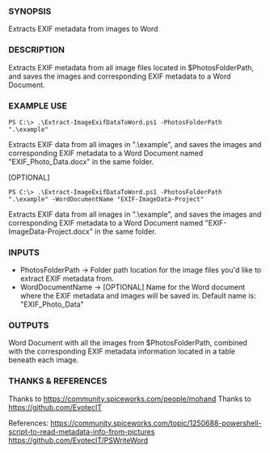 ### SYNOPSIS
Extracts EXIF metadata from images to Word
    
### DESCRIPTION
Extracts EXIF metadata from all image files located in $PhotosFolderPath, and saves the images and corresponding EXIF metadata to a Word Document.

### EXAMPLE USE
```
PS C:\> .\Extract-ImageExifDataToWord.ps1 -PhotosFolderPath ".\example"
```    
Extracts EXIF data from all images in ".\example", and saves the images and corresponding EXIF metadata to a Word Document named "EXIF_Photo_Data.docx" in the same folder.

[OPTIONAL]
```
PS C:\> .\Extract-ImageExifDataToWord.ps1 -PhotosFolderPath ".\example" -WordDocumentName "EXIF-ImageData-Project"
```
Extracts EXIF data from all images in ".\example", and saves the images and corresponding EXIF metadata to a Word Document named "EXIF-ImageData-Project.docx" in the same folder.

### INPUTS
- PhotosFolderPath -> Folder path location for the image files you'd like to extract EXIF metadata from.
- WordDocumentName -> [OPTIONAL] Name for the Word document where the EXIF metadata and images will be saved in. Default name is: "EXIF_Photo_Data"

### OUTPUTS
Word Document with all the images from $PhotosFolderPath, combined with the corresponding EXIF metadata information located in a table beneath each image. 

### THANKS & REFERENCES
Thanks to https://community.spiceworks.com/people/mohand
Thanks to https://github.com/EvotecIT

References:
https://community.spiceworks.com/topic/1250688-powershell-script-to-read-metadata-info-from-pictures
https://github.com/EvotecIT/PSWriteWord


